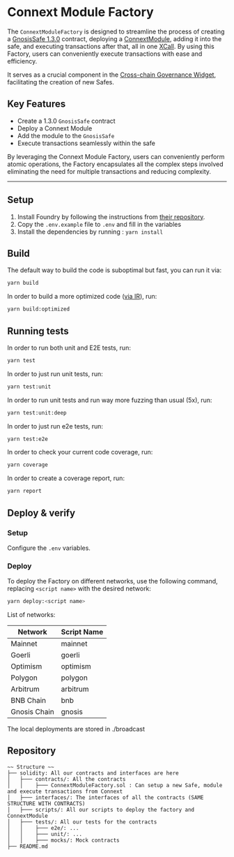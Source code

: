 # Connext Module Factory

The `ConnextModuleFactory` is designed to streamline the process of creating a [GnosisSafe 1.3.0](https://github.com/safe-global/safe-contracts/tree/v1.3.0) contract, deploying a [ConnextModule](https://github.com/gnosis/zodiac-module-connext), adding it into the safe, and executing transactions after that, all in one [XCall](https://docs.connext.network). By using this Factory, users can conveniently execute transactions with ease and efficiency.

It serves as a crucial component in the [Cross-chain Governance Widget](https://github.com/defi-wonderland/crosschain-widget), facilitating the creation of new Safes.

## Key Features

- Create a 1.3.0 `GnosisSafe` contract
- Deploy a Connext Module
- Add the module to the `GnosisSafe`
- Execute transactions seamlessly within the safe

By leveraging the Connext Module Factory, users can conveniently perform atomic operations, the Factory encapsulates all the complex steps involved eliminating the need for multiple transactions and reducing complexity.

---

## Setup

1. Install Foundry by following the instructions from [their repository](https://github.com/foundry-rs/foundry#installation).
2. Copy the `.env.example` file to `.env` and fill in the variables
3. Install the dependencies by running : `yarn install`

## Build

The default way to build the code is suboptimal but fast, you can run it via:

```bash
yarn build
```

In order to build a more optimized code ([via IR](https://docs.soliditylang.org/en/v0.8.15/ir-breaking-changes.html#solidity-ir-based-codegen-changes)), run:

```bash
yarn build:optimized
```

## Running tests

In order to run both unit and E2E tests, run:

```bash
yarn test
```

In order to just run unit tests, run:

```bash
yarn test:unit
```

In order to run unit tests and run way more fuzzing than usual (5x), run:

```bash
yarn test:unit:deep
```

In order to just run e2e tests, run:

```bash
yarn test:e2e
```

In order to check your current code coverage, run:

```bash
yarn coverage
```

In order to create a coverage report, run:

```bash
yarn report
```

## Deploy & verify

### Setup

Configure the `.env` variables.

### Deploy

To deploy the Factory on different networks, use the following command, replacing `<script name>` with the desired network:

```bash
yarn deploy:<script name>
```

List of networks:

| Network      | Script Name |
| ------------ | ----------- |
| Mainnet      | mainnet     |
| Goerli       | goerli      |
| Optimism     | optimism    |
| Polygon      | polygon     |
| Arbitrum     | arbitrum    |
| BNB Chain    | bnb         |
| Gnosis Chain | gnosis      |

The local deployments are stored in ./broadcast

## Repository

```
~~ Structure ~~
├── solidity: All our contracts and interfaces are here
│   ├─── contracts/: All the contracts
│   │    ├─── ConnextModuleFactory.sol : Can setup a new Safe, module and execute transactions from Connext
│   ├─── interfaces/: The interfaces of all the contracts (SAME STRUCTURE WITH CONTRACTS)
│   ├─── scripts/: All our scripts to deploy the factory and ConnextModule
│   ├─── tests/: All our tests for the contracts
│   │    ├─── e2e/: ...
│   │    ├─── unit/: ...
│   │    ├─── mocks/: Mock contracts
├── README.md
```
